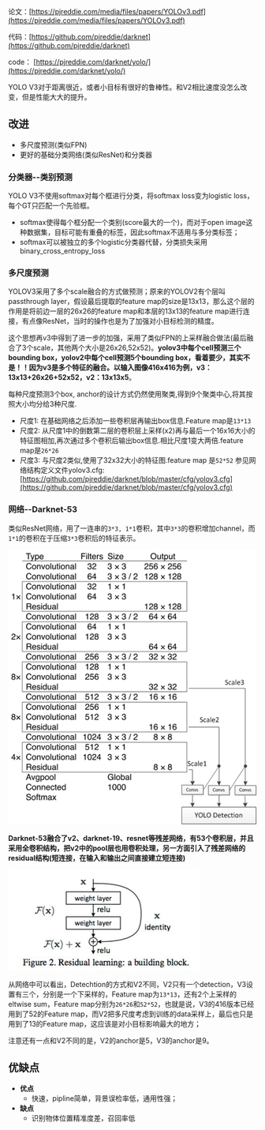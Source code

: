 论文：[https://pjreddie.com/media/files/papers/YOLOv3.pdf](https://pjreddie.com/media/files/papers/YOLOv3.pdf)

代码：[https://github.com/pjreddie/darknet](https://github.com/pjreddie/darknet)   

code：   [https://pjreddie.com/darknet/yolo/](https://pjreddie.com/darknet/yolo/)

YOLO V3对于距离很近，或者小目标有很好的鲁棒性。和V2相比速度没怎么改变，但是性能大大的提升。
## 改进
- 多尺度预测(类似FPN)
- 更好的基础分类网络(类似ResNet)和分类器

### 分类器--类别预测
YOLO V3不使用softmax对每个框进行分类，将softmax loss变为logistic loss，每个GT只匹配一个先验框。
- softmax使得每个框分配一个类别(score最大的一个)，而对于open image这种数据集，目标可能有重叠的标签，因此softmax不适用与多分类标签；
- softmax可以被独立的多个logistic分类器代替，分类损失采用binary_cross_entropy_loss
### 多尺度预测
YOLOV3采用了多个scale融合的方式做预测；原来的YOLOV2有个层叫passthrough layer，假设最后提取的feature map的size是13x13，那么这个层的作用是将前边一层的26x26的feature map和本层的13x13的feature map进行连接，有点像ResNet，当时的操作也是为了加强对小目标检测的精度。

这个思想再v3中得到了进一步的加强，采用了类似FPN的上采样融合做法(最后融合了3个scale，其他两个大小是26x26,52x52)。**yolov3中每个cell预测三个bounding box，yolov2中每个cell预测5个bounding box，看着要少，其实不是！！因为v3是多个特征的融合。以输入图像416x416为例，v3：13x13+26x26+52x52，v2：13x13x5**。

每种尺度预测3个box, anchor的设计方式仍然使用聚类,得到9个聚类中心,将其按照大小均分给3种尺度.

- 尺度1: 在基础网络之后添加一些卷积层再输出box信息.Feature map是`13*13`
- 尺度2: 从尺度1中的倒数第二层的卷积层上采样(x2)再与最后一个16x16大小的特征图相加,再次通过多个卷积后输出box信息.相比尺度1变大两倍.feature map是`26*26`
- 尺度3: 与尺度2类似,使用了32x32大小的特征图.feature map 是`52*52`
  参见网络结构定义文件yolov3.cfg: [https://github.com/pjreddie/darknet/blob/master/cfg/yolov3.cfg](https://github.com/pjreddie/darknet/blob/master/cfg/yolov3.cfg)
### 网络--Darknet-53
类似ResNet网络，用了一连串的`3*3, 1*1`卷积，其中`3*3`的卷积增加channel，而`1*1`的卷积在于压缩`3*3`卷积后的特征表示。

![image](https://raw.githubusercontent.com/liurio/deep_learning/master/img/yolo-v3.png)

**Darknet-53融合了v2、darknet-19、resnet等残差网络，有53个卷积层，并且采用全卷积结构，把v2中的pool层也用卷积处理，另一方面引入了残差网络的residual结构(短连接，在输入和输出之间直接建立短连接)**

![image](https://raw.githubusercontent.com/liurio/deep_learning/master/img/short-connect.jpg)

从网络中可以看出，Detechtion的方式和V2不同，V2只有一个detection，V3设置有三个，分别是一个下采样的，Feature map为`13*13​`，还有2个上采样的eltwise sum，Feature map分别为`26*26`和`52*52`，也就是说，V3的416版本已经用到了52的Feature map，而V2把多尺度考虑到训练的data采样上，最后也只是用到了13的Feature map，这应该是对小目标影响最大的地方；

注意还有一点和V2不同的是，V2的anchor是5，V3的anchor是9。

## 优缺点
- **优点**
    - 快速，pipline简单，背景误检率低，通用性强；
- **缺点**
    - 识别物体位置精准度差，召回率低